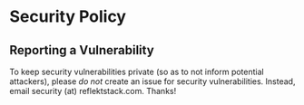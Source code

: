 # Security Policy

## Reporting a Vulnerability

To keep security vulnerabilities private (so as to not inform potential attackers), please _do not_ create an issue for security vulnerabilities. Instead, email security (at) reflektstack.com. Thanks!

